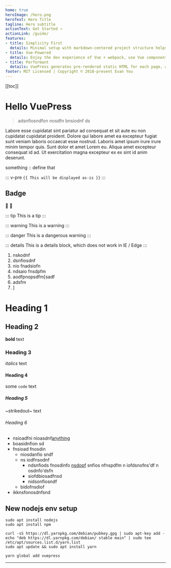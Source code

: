 ```yaml
---
home: true
heroImage: /hero.png
heroText: Hero Title
tagline: Hero subtitle
actionText: Get Started →
actionLink: /guide/
features:
- title: Simplicity First
  details: Minimal setup with markdown-centered project structure helps you focus on writing.
- title: Vue-Powered
  details: Enjoy the dev experience of Vue + webpack, use Vue components in markdown, and develop custom themes with Vue.
- title: Performant
  details: VuePress generates pre-rendered static HTML for each page, and runs as an SPA once a page is loaded.
footer: MIT Licensed | Copyright © 2018-present Evan You
---
```


[[toc]]

#  Hello VuePress

> adsnfiosndfon nosdfn bnsiodnf ds

Labore esse cupidatat sint pariatur ad consequat et sit aute eu non cupidatat cupidatat proident. Dolore qui labore amet ea excepteur fugiat sunt veniam laboris occaecat esse nostrud. Laboris amet ipsum irure irure minim tempor quis. Sunt dolor et amet Lorem eu. Aliqua amet excepteur consequat id ad. Ut exercitation magna excepteur ex ex sint id anim deserunt.

something
:: define that


::: v-pre
`{{ This will be displayed as-is }}`
:::

## Badge

<Badge text="warning" type="warning"/>
<Badge text="tip" type="tip"/>
<Badge text="danger" type="danger"/>
<Badge text="default theme"/>

:tada: :100:

::: tip
This is a tip
:::

::: warning
This is a warning
:::

::: danger
This is a dangerous warning
:::

::: details
This is a details block, which does not work in IE / Edge
:::

1. nskodnf
2. dsnfiosdnf
3. nio fnadsiofn
4. ndsaio fnsdpfm
5. aodfpnopsdfm[sadf
6. adsfm
7. ]

# Heading 1

## Heading 2

**bold** text

### Heading 3

*italics* text

#### Heading 4

some `code` text

##### Heading 5

~strikedout~ text

###### Heading 6

* nsioadfni nioasdnf[anything]
* boasidnfion sd
* fnsioad fnosdin
  * niosdanfio sndf
  * ns iodfnsodnf
    * ndsnfiods fnosdinfo [nsdopf]
    snfios nfnspdfm
    n iofdsnofns'df
    n osdnfo'dsfn
    * siofdbiosadfnsd
    * nidsonfiosndf
  * bidofnsdiof
* ikknsfonosdnfsnd

## New nodejs env setup

```
sudo apt install nodejs
sudo apt install npm

curl -sS https://dl.yarnpkg.com/debian/pubkey.gpg | sudo apt-key add -
echo "deb https://dl.yarnpkg.com/debian/ stable main" | sudo tee /etc/apt/sources.list.d/yarn.list
sudo apt update && sudo apt install yarn

yarn global add vuepress

```

---

[anything]: https://github.com/avimehenwal/mydocs
[nsdopf]: https://github.com/avimehenwal/mydocs

